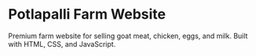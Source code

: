 # Potlapalli Farm Website
Premium farm website for selling goat meat, chicken, eggs, and milk. 
Built with HTML, CSS, and JavaScript.
